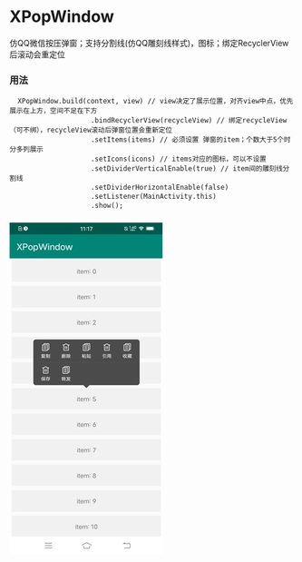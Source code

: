 # XPopWindow
仿QQ微信按压弹窗；支持分割线(仿QQ雕刻线样式)，图标；绑定RecyclerView后滚动会重定位

### 用法
      XPopWindow.build(context, view) // view决定了展示位置，对齐view中点，优先展示在上方，空间不足在下方
                        .bindRecyclerView(recycleView) // 绑定recycleView（可不绑），recycleView滚动后弹窗位置会重新定位
                        .setItems(items) // 必须设置 弹窗的item；个数大于5个时分多列展示
                        .setIcons(icons) // items对应的图标，可以不设置
                        .setDividerVerticalEnable(true) // item间的雕刻线分割线
                        .setDividerHorizontalEnable(false)
                        .setListener(MainActivity.this)
                        .show();

### ![avatar](https://github.com/vachelx/XPopWindow/blob/main/20201229111949.jpg)
